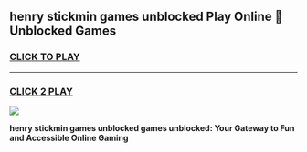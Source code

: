
## henry stickmin games unblocked Play Online 👋 Unblocked Games
<h3>
<a href="https://premium.freeplayer.one?title=henry_stickmin_games_unblocked&ref=19F">CLICK TO PLAY</a></h3>
<hr>

<h3>
<a href="https://premium.freeplayer.one?title=henry_stickmin_games_unblocked&ref=19F">CLICK 2 PLAY</a>
  
</h3>

<a href="https://premium.freeplayer.one?title=henry_stickmin_games_unblocked&ref=19F"><img src="https://clearcache.store/games.png"></a>


**henry stickmin games unblocked games unblocked: Your Gateway to Fun and Accessible Online Gaming**
